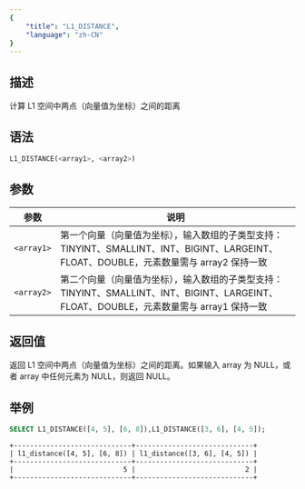 ```yaml
---
{
    "title": "L1_DISTANCE",
    "language": "zh-CN"
}
---
```


## 描述

计算 L1 空间中两点（向量值为坐标）之间的距离

## 语法

```sql
L1_DISTANCE(<array1>, <array2>)
```

## 参数

| 参数 | 说明 |
| -- |--|
| `<array1>` | 第一个向量（向量值为坐标），输入数组的子类型支持：TINYINT、SMALLINT、INT、BIGINT、LARGEINT、FLOAT、DOUBLE，元素数量需与 array2 保持一致 |
| `<array2>` | 第二个向量（向量值为坐标），输入数组的子类型支持：TINYINT、SMALLINT、INT、BIGINT、LARGEINT、FLOAT、DOUBLE，元素数量需与 array1 保持一致 |

## 返回值

返回 L1 空间中两点（向量值为坐标）之间的距离。如果输入 array 为 NULL，或者 array 中任何元素为 NULL，则返回 NULL。

## 举例

```sql
SELECT L1_DISTANCE([4, 5], [6, 8]),L1_DISTANCE([3, 6], [4, 5]);
```

```text
+-----------------------------+-----------------------------+
| l1_distance([4, 5], [6, 8]) | l1_distance([3, 6], [4, 5]) |
+-----------------------------+-----------------------------+
|                           5 |                           2 |
+-----------------------------+-----------------------------+
```
